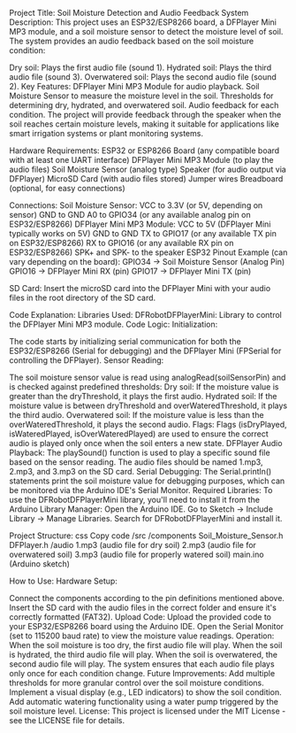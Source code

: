 Project Title: Soil Moisture Detection and Audio Feedback System
Description:
This project uses an ESP32/ESP8266 board, a DFPlayer Mini MP3 module, and a soil moisture sensor to detect the moisture level of soil. The system provides an audio feedback based on the soil moisture condition:

Dry soil: Plays the first audio file (sound 1).
Hydrated soil: Plays the third audio file (sound 3).
Overwatered soil: Plays the second audio file (sound 2).
Key Features:
DFPlayer Mini MP3 Module for audio playback.
Soil Moisture Sensor to measure the moisture level in the soil.
Thresholds for determining dry, hydrated, and overwatered soil.
Audio feedback for each condition.
The project will provide feedback through the speaker when the soil reaches certain moisture levels, making it suitable for applications like smart irrigation systems or plant monitoring systems.

Hardware Requirements:
ESP32 or ESP8266 Board (any compatible board with at least one UART interface)
DFPlayer Mini MP3 Module (to play the audio files)
Soil Moisture Sensor (analog type)
Speaker (for audio output via DFPlayer)
MicroSD Card (with audio files stored)
Jumper wires
Breadboard (optional, for easy connections)

Connections:
Soil Moisture Sensor:
VCC to 3.3V (or 5V, depending on sensor)
GND to GND
A0 to GPIO34 (or any available analog pin on ESP32/ESP8266)
DFPlayer Mini MP3 Module:
VCC to 5V (DFPlayer Mini typically works on 5V)
GND to GND
TX to GPIO17 (or any available TX pin on ESP32/ESP8266)
RX to GPIO16 (or any available RX pin on ESP32/ESP8266)
SPK+ and SPK- to the speaker
ESP32 Pinout Example (can vary depending on the board):
GPIO34 → Soil Moisture Sensor (Analog Pin)
GPIO16 → DFPlayer Mini RX (pin)
GPIO17 → DFPlayer Mini TX (pin)

SD Card:
Insert the microSD card into the DFPlayer Mini with your audio files in the root directory of the SD card.

Code Explanation:
Libraries Used:
DFRobotDFPlayerMini: Library to control the DFPlayer Mini MP3 module.
Code Logic:
Initialization:

The code starts by initializing serial communication for both the ESP32/ESP8266 (Serial for debugging) and the DFPlayer Mini (FPSerial for controlling the DFPlayer).
Sensor Reading:

The soil moisture sensor value is read using analogRead(soilSensorPin) and is checked against predefined thresholds:
Dry soil: If the moisture value is greater than the dryThreshold, it plays the first audio.
Hydrated soil: If the moisture value is between dryThreshold and overWateredThreshold, it plays the third audio.
Overwatered soil: If the moisture value is less than the overWateredThreshold, it plays the second audio.
Flags:
Flags (isDryPlayed, isWateredPlayed, isOverWateredPlayed) are used to ensure the correct audio is played only once when the soil enters a new state.
DFPlayer Audio Playback:
The playSound() function is used to play a specific sound file based on the sensor reading. The audio files should be named 1.mp3, 2.mp3, and 3.mp3 on the SD card.
Serial Debugging:
The Serial.println() statements print the soil moisture value for debugging purposes, which can be monitored via the Arduino IDE's Serial Monitor.
Required Libraries:
To use the DFRobotDFPlayerMini library, you'll need to install it from the Arduino Library Manager:
Open the Arduino IDE.
Go to Sketch → Include Library → Manage Libraries.
Search for DFRobotDFPlayerMini and install it.

Project Structure:
css
Copy code
/src
  /components
    Soil_Moisture_Sensor.h
    DFPlayer.h
  /audio
    1.mp3      (audio file for dry soil)
    2.mp3      (audio file for overwatered soil)
    3.mp3      (audio file for properly watered soil)
  main.ino      (Arduino sketch)
  
How to Use:
Hardware Setup:

Connect the components according to the pin definitions mentioned above.
Insert the SD card with the audio files in the correct folder and ensure it's correctly formatted (FAT32).
Upload Code:
Upload the provided code to your ESP32/ESP8266 board using the Arduino IDE.
Open the Serial Monitor (set to 115200 baud rate) to view the moisture value readings.
Operation:
When the soil moisture is too dry, the first audio file will play.
When the soil is hydrated, the third audio file will play.
When the soil is overwatered, the second audio file will play.
The system ensures that each audio file plays only once for each condition change.
Future Improvements:
Add multiple thresholds for more granular control over the soil moisture conditions.
Implement a visual display (e.g., LED indicators) to show the soil condition.
Add automatic watering functionality using a water pump triggered by the soil moisture level.
License:
This project is licensed under the MIT License - see the LICENSE file for details.
